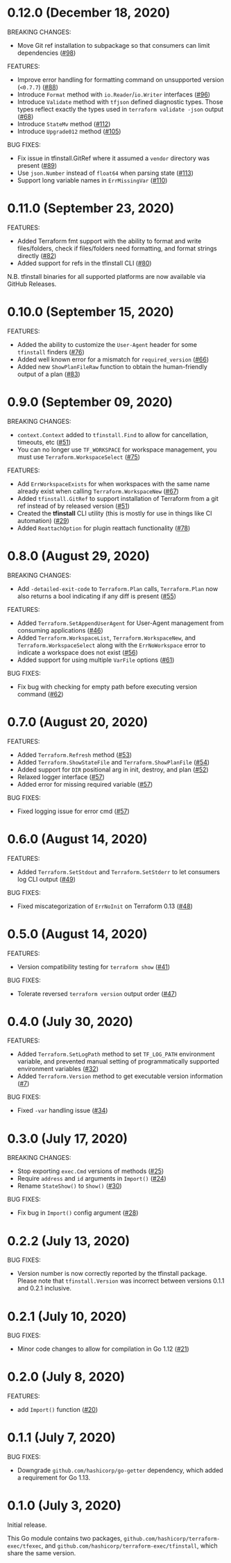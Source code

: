 # 0.12.0 (December 18, 2020)

BREAKING CHANGES:
 - Move Git ref installation to subpackage so that consumers can limit dependencies ([#98](https://github.com/hashicorp/terraform-exec/issues/98))

FEATURES:
 - Improve error handling for formatting command on unsupported version (`<0.7.7`) ([#88](https://github.com/hashicorp/terraform-exec/issues/88))
 - Introduce `Format` method with `io.Reader`/`io.Writer` interfaces ([#96](https://github.com/hashicorp/terraform-exec/issues/96))
 - Introduce `Validate` method with `tfjson` defined diagnostic types. Those types reflect exactly the types used in `terraform validate -json` output ([#68](https://github.com/hashicorp/terraform-exec/issues/68))
 - Introduce `StateMv` method ([#112](https://github.com/hashicorp/terraform-exec/issues/112))
 - Introduce `Upgrade012` method ([#105](https://github.com/hashicorp/terraform-exec/issues/105))

BUG FIXES:
 - Fix issue in tfinstall.GitRef where it assumed a `vendor` directory was present ([#89](https://github.com/hashicorp/terraform-exec/issues/89))
 - Use `json.Number` instead of `float64` when parsing state ([#113](https://github.com/hashicorp/terraform-exec/issues/113))
 - Support long variable names in `ErrMissingVar` ([#110](https://github.com/hashicorp/terraform-exec/issues/110))

# 0.11.0 (September 23, 2020)

FEATURES:
 - Added Terraform fmt support with the ability to format and write files/folders, check if files/folders need formatting, and format strings directly ([#82](https://github.com/hashicorp/terraform-exec/issues/82))
 - Added support for refs in the tfinstall CLI ([#80](https://github.com/hashicorp/terraform-exec/issues/80))

N.B. tfinstall binaries for all supported platforms are now available via GitHub Releases.

# 0.10.0 (September 15, 2020)

FEATURES:
 - Added the ability to customize the `User-Agent` header for some `tfinstall` finders ([#76](https://github.com/hashicorp/terraform-exec/issues/76))
 - Added well known error for a mismatch for `required_version` ([#66](https://github.com/hashicorp/terraform-exec/issues/66))
 - Added new `ShowPlanFileRaw` function to obtain the human-friendly output of a plan ([#83](https://github.com/hashicorp/terraform-exec/issues/83))

# 0.9.0 (September 09, 2020)

BREAKING CHANGES:
 - `context.Context` added to `tfinstall.Find` to allow for cancellation, timeouts, etc ([#51](https://github.com/hashicorp/terraform-exec/issues/51))
 - You can no longer use `TF_WORKSPACE` for workspace management, you must use `Terraform.WorkspaceSelect` ([#75](https://github.com/hashicorp/terraform-exec/issues/75))

FEATURES:
 - Add `ErrWorkspaceExists` for when workspaces with the same name already exist when calling `Terraform.WorkspaceNew` ([#67](https://github.com/hashicorp/terraform-exec/issues/67))
 - Added `tfinstall.GitRef` to support installation of Terraform from a git ref instead of by released version ([#51](https://github.com/hashicorp/terraform-exec/issues/51))
 - Created the **tfinstall** CLI utility (this is mostly for use in things like CI automation) ([#29](https://github.com/hashicorp/terraform-exec/issues/29))
 - Added `ReattachOption` for plugin reattach functionality ([#78](https://github.com/hashicorp/terraform-exec/issues/78))

# 0.8.0 (August 29, 2020)

BREAKING CHANGES:
 - Add `-detailed-exit-code` to `Terraform.Plan` calls, `Terraform.Plan` now also returns a bool indicating if any diff is present ([#55](https://github.com/hashicorp/terraform-exec/issues/55))
 
FEATURES:
 - Added `Terraform.SetAppendUserAgent` for User-Agent management from consuming applications ([#46](https://github.com/hashicorp/terraform-exec/issues/46))
 - Added `Terraform.WorkspaceList`, `Terraform.WorkspaceNew`, and `Terraform.WorkspaceSelect` along with the `ErrNoWorkspace` error to indicate a workspace does not exist ([#56](https://github.com/hashicorp/terraform-exec/issues/56))
 - Added support for using multiple `VarFile` options ([#61](https://github.com/hashicorp/terraform-exec/issues/61))
 
BUG FIXES:
 - Fix bug with checking for empty path before executing version command ([#62](https://github.com/hashicorp/terraform-exec/issues/62))

# 0.7.0 (August 20, 2020)

FEATURES:
 - Added `Terraform.Refresh` method ([#53](https://github.com/hashicorp/terraform-exec/issues/53))
 - Added `Terraform.ShowStateFile` and `Terraform.ShowPlanFile` ([#54](https://github.com/hashicorp/terraform-exec/issues/54))
 - Added support for `DIR` positional arg in init, destroy, and plan ([#52](https://github.com/hashicorp/terraform-exec/issues/52))
 - Relaxed logger interface ([#57](https://github.com/hashicorp/terraform-exec/issues/57))
 - Added error for missing required variable ([#57](https://github.com/hashicorp/terraform-exec/issues/57))

BUG FIXES:
 - Fixed logging issue for error cmd ([#57](https://github.com/hashicorp/terraform-exec/issues/57))

# 0.6.0 (August 14, 2020)

FEATURES:
 - Added `Terraform.SetStdout` and `Terraform.SetStderr` to let consumers log CLI output ([#49](https://github.com/hashicorp/terraform-exec/issues/49))

BUG FIXES:
 - Fixed miscategorization of `ErrNoInit` on Terraform 0.13 ([#48](https://github.com/hashicorp/terraform-exec/issues/48))

# 0.5.0 (August 14, 2020)

FEATURES:
 - Version compatibility testing for `terraform show` ([#41](https://github.com/hashicorp/terraform-exec/issues/41))

BUG FIXES:
 - Tolerate reversed `terraform version` output order ([#47](https://github.com/hashicorp/terraform-exec/issues/47))

# 0.4.0 (July 30, 2020)

FEATURES:
  - Added `Terraform.SetLogPath` method to set `TF_LOG_PATH` environment variable, and prevented manual setting of programmatically supported environment variables ([#32](https://github.com/hashicorp/terraform-exec/issues/32))
  - Added `Terraform.Version` method to get executable version information ([#7](https://github.com/hashicorp/terraform-exec/issues/7))

BUG FIXES:
  - Fixed `-var` handling issue ([#34](https://github.com/hashicorp/terraform-exec/issues/34))

# 0.3.0 (July 17, 2020)

BREAKING CHANGES:
  - Stop exporting `exec.Cmd` versions of methods ([#25](https://github.com/hashicorp/terraform-exec/issues/25))
  - Require `address` and `id` arguments in `Import()` ([#24](https://github.com/hashicorp/terraform-exec/issues/24))
  - Rename `StateShow()` to `Show()` ([#30](https://github.com/hashicorp/terraform-exec/issues/30))

BUG FIXES:
  - Fix bug in `Import()` config argument ([#28](https://github.com/hashicorp/terraform-exec/issues/28))

# 0.2.2 (July 13, 2020)

BUG FIXES:
  - Version number is now correctly reported by the tfinstall package. Please note that `tfinstall.Version` was incorrect between versions 0.1.1 and 0.2.1 inclusive.

# 0.2.1 (July 10, 2020)

BUG FIXES:
  - Minor code changes to allow for compilation in Go 1.12 ([#21](https://github.com/hashicorp/terraform-exec/pull/21))

# 0.2.0 (July 8, 2020)

FEATURES:
  - add `Import()` function ([#20](https://github.com/hashicorp/terraform-exec/pull/20))

# 0.1.1 (July 7, 2020)

BUG FIXES:
 - Downgrade `github.com/hashicorp/go-getter` dependency, which added a requirement for Go 1.13.

# 0.1.0 (July 3, 2020)

Initial release.

This Go module contains two packages, `github.com/hashicorp/terraform-exec/tfexec`, and `github.com/hashicorp/terraform-exec/tfinstall`, which share the same version.
